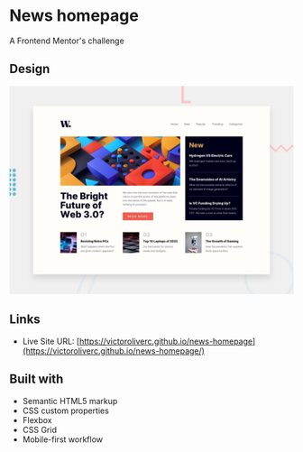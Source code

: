 # News homepage

A Frontend Mentor's challenge

## Design

![](./design/desktop-preview.jpg)

## Links

- Live Site URL: [https://victoroliverc.github.io/news-homepage](https://victoroliverc.github.io/news-homepage/)

## Built with

- Semantic HTML5 markup
- CSS custom properties
- Flexbox
- CSS Grid
- Mobile-first workflow
